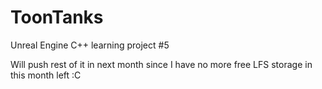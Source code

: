 # ToonTanks
Unreal Engine C++ learning project #5

Will push rest of it in next month since I have no more free LFS storage in this month left :C
